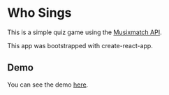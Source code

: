 # Who Sings

This is a simple quiz game using the [Musixmatch API](https://developer.musixmatch.com).

This app was bootstrapped with create-react-app.

## Demo
You can see the demo [here](http://whosings.obujor.com/).
